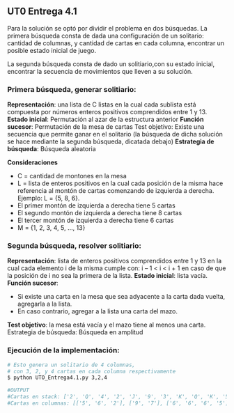 ## UT0 Entrega 4.1

Para la solución se optó por dividir el problema en dos búsquedas.
La primera búsqueda consta de dada una configuración de un solitario: cantidad de columnas, y cantidad de cartas en cada columna, encontrar un posible estado inicial de juego.

La segunda búsqueda consta de dado un solitiario,con su estado inicial, encontrar la secuencia de movimientos que lleven a su solución.

### Primera búsqueda, generar solitiario:

**Representación**: una lista de C listas en la cual cada sublista está compuesta por números enteros positivos comprendidos entre 1 y 13. 
**Estado inicial**: Permutación al azar de la estructura anterior
**Función sucesor**: Permutación de la mesa de cartas
Test objetivo: Existe una secuencia que permite ganar en el solitario (la búsqueda de dicha solución se hace mediante la segunda búsqueda, dicatada debajo)
**Estrategia de búsqueda**: Búsqueda aleatoria

**Consideraciones**

* C = cantidad de montones en la mesa
* L = lista de enteros positivos en la cual cada posición de la misma hace referencia al montón de cartas comenzando de izquierda a derecha. Ejemplo:  L = {5, 8, 6}.
* El primer montón de izquierda a derecha tiene 5 cartas
* El segundo montón de izquierda a derecha tiene 8 cartas
* El tercer montón de izquierda a derecha tiene 6 cartas
* M = {1, 2, 3, 4, 5, …, 13}

### Segunda búsqueda, resolver solitiario:

**Representación**: lista de enteros positivos comprendidos entre 1 y 13 en la cual cada elemento i de la misma cumple con: i – 1 < i < i + 1 en caso de que la posición de i no sea la primera de la lista.
**Estado inicial**: lista vacía.
**Función sucesor**:
- Si existe una carta en la mesa que sea adyacente a la carta dada vuelta, agregarla a la lista.
- En caso contrario, agregar a la lista una carta del mazo.

**Test objetivo**: la mesa está vacía y el mazo tiene al menos una carta.
Estrategia de búsqueda: Búsqueda en amplitud

### Ejecución de la implementación:

```bash
# Esto genera un solitario de 4 columnas,
# con 3, 2, y 4 cartas en cada columna respectivamente
$ python UTO_Entrega4.1.py 3,2,4

#OUTPUT
#Cartas en stack: ['2', 'Q', '4', '2', 'J', '9', '3', 'K', 'Q', 'K', '5', '5', 'J', '8', '10', '4', '3', 'Q', '8', '8', '9', '9', '10', 'A', '7', 'J', '10', 'A', '7', 'K', '2', '4', 'A', '3', '4', 'K', '3', 'A', '8', 'J', '7', 'Q', '10']
#Cartas en columnas: [['5', '6', '2'], ['9', '7'], ['6', '6', '6', '5']]